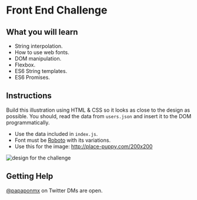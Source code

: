 
# Front End Challenge

## What you will learn

- String interpolation.
- How to use web fonts.
- DOM manipulation.
- Flexbox.
- ES6 String templates.
- ES6 Promises.

## Instructions

Build this illustration using HTML & CSS so it looks as close to the design as possible.
You should, read the data from `users.json` and insert it to the DOM programmatically.

- Use the data included in `index.js`.
- Font must be [Roboto](https://fonts.google.com/specimen/Roboto?sidebar.open=true&selection.family=Roboto:wght@300) with its variations.
- Use this for the image: http://place-puppy.com/200x200

![design for the challenge](card.png)

## Getting Help

[@papaponmx](https://twitter.com/papaponmx) on Twitter
DMs are open.
